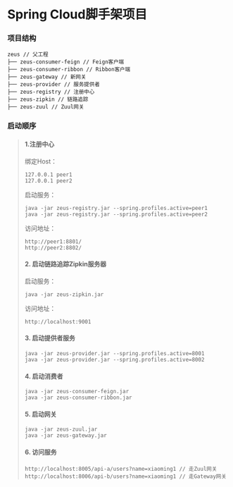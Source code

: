 # Spring Cloud脚手架项目
### 项目结构
```
zeus // 父工程
├── zeus-consumer-feign // Feign客户端
├── zeus-consumer-ribbon // Ribbon客户端
├── zeus-gateway // 新网关
├── zeus-provider // 服务提供者
├── zeus-registry // 注册中心
├── zeus-zipkin // 链路追踪
├── zeus-zuul // Zuul网关
```

### 启动顺序
> #### 1.注册中心
>
> 绑定Host：
> ```
> 127.0.0.1 peer1
> 127.0.0.1 peer2
> ```
> 启动服务：
> ```
> java -jar zeus-registry.jar --spring.profiles.active=peer1
> java -jar zeus-registry.jar --spring.profiles.active=peer2
> ```
> 访问地址：
> ```
> http://peer1:8801/
> http://peer2:8802/
> ```
> #### 2. 启动链路追踪Zipkin服务器
> 启动服务：
> ```
> java -jar zeus-zipkin.jar
> ```
> 访问地址：
> ```
> http://localhost:9001
> ```
> #### 3. 启动提供者服务
> ```
> java -jar zeus-provider.jar --spring.profiles.active=8001
> java -jar zeus-provider.jar --spring.profiles.active=8002
> ```
> #### 4. 启动消费者
> ```
> java -jar zeus-consumer-feign.jar
> java -jar zeus-consumer-ribbon.jar
> ```
> #### 5. 启动网关
> ```
> java -jar zeus-zuul.jar
> java -jar zeus-gateway.jar
> ```
> #### 6. 访问服务
> ```
> http://localhost:8005/api-a/users?name=xiaoming1 // 走Zuul网关
> http://localhost:8006/api-b/users?name=xiaoming1 // 走Gateway网关
> ```
